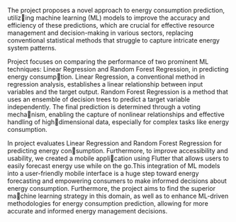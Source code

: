 The project proposes a novel approach to energy consumption prediction, utilizing machine learning (ML) models to improve the accuracy and efficiency of these predictions, which are crucial for effective resource management and decision-making in various sectors, replacing conventional statistical methods that struggle to capture intricate energy system patterns.

Project focuses on comparing the performance of two prominent ML techniques: Linear Regression and Random Forest Regression, in predicting energy consumption. Linear Regression, a conventional method in regression analysis, establishes a linear relationship between input variables and the target output. Random Forest Regression is a method that uses an ensemble of decision trees to predict a target variable independently. The final prediction is determined through a voting mechanism, enabling the capture of nonlinear relationships and effective handling of highdimensional data, especially for complex tasks like energy consumption. 

In project evaluates Linear Regression and Random Forest Regression for predicting energy consumption. Furthermore, to improve accessibility and usability, we created a mobile application using Flutter that allows users to easily forecast energy use while on the go.This integration of ML models into a user-friendly mobile interface is a huge step toward energy forecasting and empowering consumers to make informed decisions about energy consumption. Furthermore, the project aims to find the superior machine learning strategy in this domain, as well as to enhance ML-driven methodologies for energy consumption prediction, allowing for more accurate and informed energy management decisions.
